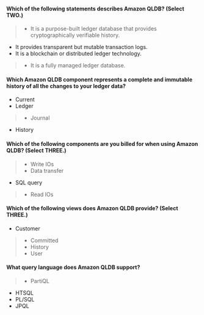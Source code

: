#### Which of the following statements describes Amazon QLDB? (Select TWO.)

> - It is a purpose-built ledger database that provides cryptographically verifiable history.
- It provides transparent but mutable transaction logs.
- It is a blockchain or distributed ledger technology.
> - It is a fully managed ledger database.


#### Which Amazon QLDB component represents a complete and immutable history of all the changes to your ledger data?

- Current
- Ledger
> - Journal
- History


#### Which of the following components are you billed for when using Amazon QLDB? (Select THREE.)

> - Write IOs
> - Data transfer
- SQL query
> - Read IOs


#### Which of the following views does Amazon QLDB provide? (Select THREE.)

- Customer
> - Committed
> - History
> - User


#### What query language does Amazon QLDB support?

> - PartiQL
- HTSQL
- PL/SQL
- JPQL
